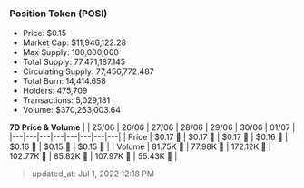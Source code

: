 
  ### Position Token (POSI)
  - Price: $0.15
  - Market Cap: $11,946,122.28
  - Max Supply: 100,000,000
  - Total Supply: 77,471,187.145
  - Circulating Supply: 77,456,772.487
  - Total Burn: 14,414.658
  - Holders: 475,709
  - Transactions: 5,029,181
  - Volume: $370,263,003.64

  **7D Price & Volume**
  | | 25&#x2F;06 | 26&#x2F;06 | 27&#x2F;06 | 28&#x2F;06 | 29&#x2F;06 | 30&#x2F;06 | 01&#x2F;07 |
  |---|---|---|---|---|---|---|---|
  | Price | $0.17 🔻 | $0.17 🔻 | $0.17 🔻 | $0.16 🔻 | $0.16 🔻 | $0.15 🔻 | $0.15 🚀 |
  | Volume | 81.75K 🔻 | 77.98K 🔻 | 172.12K 🚀 | 102.77K 🔻 | 85.82K 🔻 | 107.97K 🚀 | 55.43K 🔻 |

  > updated_at: Jul 1, 2022 12:18 PM
